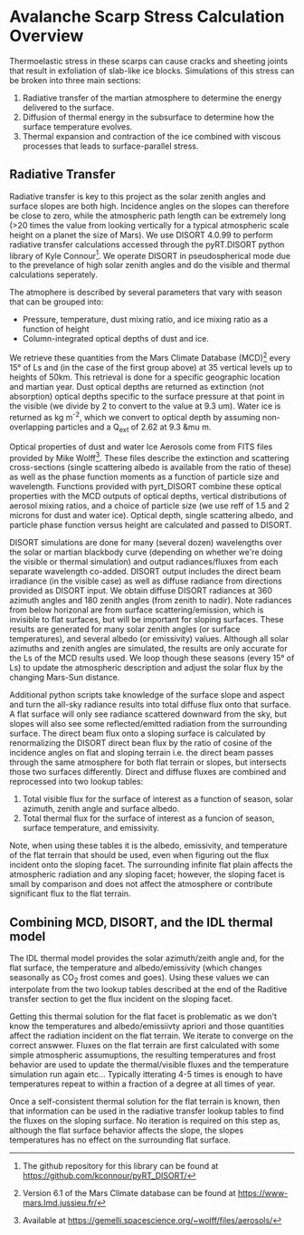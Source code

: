 # Avalanche Scarp Stress Calculation Overview
Thermoelastic stress in these scarps can cause cracks and sheeting joints that result in exfoliation of slab-like ice blocks. Simulations of this stress can be broken into three main sections:
1. Radiative transfer of the martian atmosphere to determine the energy delivered to the surface.
2. Diffusion of thermal energy in the subsurface to determine how the surface temperature evolves.
3. Thermal expansion and contraction of the ice combined with viscous processes that leads to surface-parallel stress.


## Radiative Transfer
Radiative transfer is key to this project as the solar zenith angles and surface slopes are both high. Incidence angles on the slopes can therefore be close to zero, while the atmospheric path length can be extremely long (>20 times the value from looking vertically for a typical atmospheric scale height on a planet the size of Mars). We use DISORT 4.0.99 to perform radiative transfer calculations accessed through the pyRT.DISORT python library of Kyle Connour[^pyrt]. We operate DISORT in pseudospherical mode due to the prevelance of high solar zenith angles and do the visible and thermal calculations seperately. 

[^pyrt]: The github repository for this library can be found at https://github.com/kconnour/pyRT_DISORT/

The atmophere is described by several parameters that vary with season that can be grouped into:
* Pressure, temperature, dust mixing ratio, and ice mixing ratio as a function of height
* Column-integrated optical depths of dust and ice.

We retrieve these quantities from the Mars Climate Database (MCD)[^mcd] every 15° of Ls and (in the case of the first group above) at 35 vertical levels up to heights of 50km. This retrieval is done for a specific geographic location and martian year. Dust optical depths are returned as extinction (not absorption) optical depths specific to the surface pressure at that point in the visible (we divide by 2 to convert to the value at 9.3 um). Water ice is returned as kg m<sup>-2</sup>, which we convert to optical depth by assuming non-overlapping particles and a Q<sub>ext</sub> of 2.62 at 9.3 &mu m.

[^mcd]: Version 6.1 of the Mars Climate database can be found at https://www-mars.lmd.jussieu.fr/ 

Optical properties of dust and water Ice Aerosols come from FITS files provided by Mike Wolff[^wolff_aerosols].  These files describe the extinction and scattering cross-sections (single scattering albedo is available from the ratio of these) as well as the phase function moments as a function of particle size and wavelength. Functions provided with pyrt_DISORT combine these optical properties with the MCD outputs of optical depths, vertical distributions of aerosol mixing ratios, and a choice of particle size (we use reff of 1.5 and 2 microns for dust and water ice). Optical depth, single scattering albedo, and particle phase function versus height are calculated and passed to DISORT.

[^wolff_aerosols]: Available at https://gemelli.spacescience.org/~wolff/files/aerosols/

DISORT simulations are done for many (several dozen) wavelengths over the solar or martian blackbody curve (depending on whether we're doing the visible or thermal simulation) and output radiances/fluxes from each separate wavelength co-added. DISORT output includes the direct beam irradiance (in the visible case) as well as diffuse radiance from directions provided as DISORT input. We obtain diffuse DISORT radiances at 360 azimuth angles and 180 zenith angles (from zenith to nadir). Note radiances from below horizonal are from surface scattering/emission, which is invisible to flat surfaces, but will be important for sloping surfaces. These results are generated for many solar zenith angles (or surface temperatures), and several albedo (or emissivity) values. Although all solar azimuths and zenith angles are simulated, the results are only accurate for the Ls of the MCD results used. We loop though these seasons (every 15° of Ls) to update the atmospheric description and adjust the solar flux by the changing Mars-Sun distance. 

Additional python scripts take knowledge of the surface slope and aspect and turn the all-sky radiance results into total diffuse flux onto that surface.  A flat surface will only see radiance scattered downward from the sky, but slopes will also see some reflected/emitted radiation from the surrounding surface. The direct beam flux onto a sloping surface is calculated by renormalizing the DISORT direct bean flux by the ratio of cosine of the incidence angles on flat and sloping terrain i.e. the direct beam passes through the same atmosphere for both flat terrain or slopes, but intersects those two surfaces differently. Direct and diffuse fluxes are combined and reprocessed into two lookup tables:
1. Total visible flux for the surface of interest as a function of season, solar azimuth, zenith angle and surface albedo.
2. Total thermal flux for the surface of interest as a funcion of season, surface temperature, and emissivity.

Note, when using these tables it is the albedo, emissivity, and temperature of the flat terrain that should be used, even when figuring out the flux incident onto the sloping facet.  The surrounding infinite flat plain affects the atmospheric radiation and any sloping facet; however, the sloping facet is small by comparison and does not affect the atmosphere or contribute significant flux to the flat terrain.

## Combining MCD, DISORT, and the IDL thermal model
The IDL thermal model provides the solar azimuth/zeith angle and, for the flat surface, the temperature and albedo/emissivity (which changes seasonally as CO<sub>2</sub> frost comes and goes).  Using these values we can interpolate from the two lookup tables described at the end of the Raditive transfer section to get the flux incident on the sloping facet.  

Getting this thermal solution for the flat facet is problematic as we don't know the temperatures and albedo/emissiivty apriori and those quantities affect the radiation incident on the flat terrain. We iterate to converge on the correct answwer.  Fluxes on the flat terrain are first calculated with some simple atmospheric assumuptions, the resulting temperatures and frost behavior are used to update the thermal/visible fluxes and the temperature simulation run again etc... Typically itterating 4-5 times is enough to have temperatures repeat to within a fraction of a degree at all times of year.

Once a self-consistent thermal solution for the flat terrain is known, then that information can be used in the radiative transfer lookup tables to find the fluxes on the sloping surface. No iteration is required on this step as, although the flat surface behavior affects the slope, the slopes temperatures has no effect on the surrounding flat surface.


